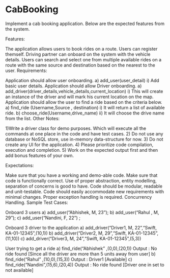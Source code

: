 # CabBooking

Implement a cab booking application. Below are the expected features from the system.

Features:

The application allows users to book rides on a route.
Users can register themself.
Driving partner can onboard on the system with the vehicle details.
Users can search and select one from multiple available rides on a route with the same source and destination based on the nearest to the user.
Requirements:

Application should allow user onboarding. a) add_user(user_detail) i) Add basic user details.
Application should allow Driver onboarding. a) add_driver(driver_details,vehicle_details,current_location) i) This will create an instance of the driver and will mark his current location on the map.
Application should allow the user to find a ride based on the criteria below. a) find_ride (Username,Source , destination) i) It will return a list of available ride. b) choose_ride(Username,drive_name) ii) It will choose the drive name from the list.
Other Notes:

1)Write a driver class for demo purposes. Which will execute all the commands at one place in the code and have test cases. 2) Do not use any database or NoSQL store, use in-memory data-structure for now. 3) Do not create any UI for the application. 4) Please prioritize code compilation, execution and completion. 5) Work on the expected output first and then add bonus features of your own.

Expectations:

Make sure that you have a working and demo-able code.
Make sure that code is functionally correct.
Use of proper abstraction, entity modelling, separation of concerns is good to have.
Code should be modular, readable and unit-testable.
Code should easily accommodate new requirements with minimal changes.
Proper exception handling is required.
Concurrency Handling.
Sample Test Cases:

Onboard 3 users a) add_user(“Abhishek, M, 23”); b) add_user(“Rahul , M, 29”); c) add_user(“Nandini, F, 22”) ;

Onboard 3 driver to the application a) add_driver(“Driver1, M, 22”,“Swift, KA-01-12345”,(10,1)) b) add_driver(“Driver2, M, 29”,“Swift, KA-01-12345”,(11,10)) c) add_driver(“Driver3, M, 24”,“Swift, KA-01-12345”,(5,3))

User trying to get a ride a) find_ride(“Abhishek” ,(0,0),(20,1)) Output : No ride found [Since all the driver are more than 5 units away from user] b) find_ride(“Rahul” ,(10,0),(15,3)) Output : Driver1 [Available] c) find_ride(“Nandini”,(15,6),(20,4)) Output : No ride found [Driver one in set to not available]
